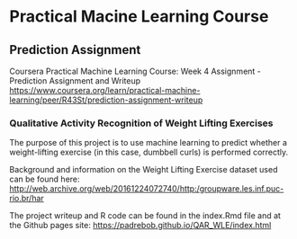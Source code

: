 # Practical Macine Learning Course
## Prediction Assignment

Coursera Practical Machine Learning Course: Week 4 Assignment - Prediction Assignment and Writeup
https://www.coursera.org/learn/practical-machine-learning/peer/R43St/prediction-assignment-writeup


### Qualitative Activity Recognition of Weight Lifting Exercises

The purpose of this project is to use machine learning to predict whether a weight-lifting exercise (in this case, dumbbell curls) is performed correctly.

Background and information on the Weight Lifting Exercise dataset used can be found here:
http://web.archive.org/web/20161224072740/http:/groupware.les.inf.puc-rio.br/har

The project writeup and R code can be found in the index.Rmd file and at the Github pages site:
https://padrebob.github.io/QAR_WLE/index.html
